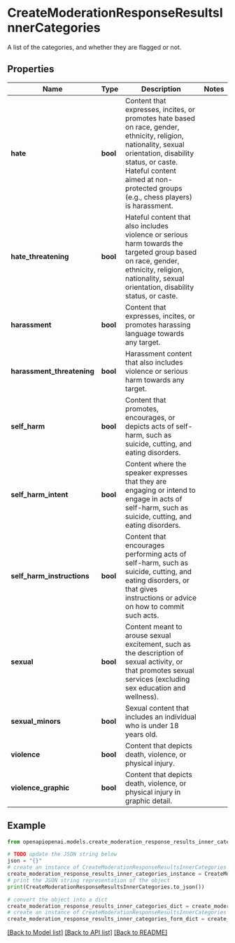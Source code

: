# CreateModerationResponseResultsInnerCategories

A list of the categories, and whether they are flagged or not.

## Properties

Name | Type | Description | Notes
------------ | ------------- | ------------- | -------------
**hate** | **bool** | Content that expresses, incites, or promotes hate based on race, gender, ethnicity, religion, nationality, sexual orientation, disability status, or caste. Hateful content aimed at non-protected groups (e.g., chess players) is harassment. | 
**hate_threatening** | **bool** | Hateful content that also includes violence or serious harm towards the targeted group based on race, gender, ethnicity, religion, nationality, sexual orientation, disability status, or caste. | 
**harassment** | **bool** | Content that expresses, incites, or promotes harassing language towards any target. | 
**harassment_threatening** | **bool** | Harassment content that also includes violence or serious harm towards any target. | 
**self_harm** | **bool** | Content that promotes, encourages, or depicts acts of self-harm, such as suicide, cutting, and eating disorders. | 
**self_harm_intent** | **bool** | Content where the speaker expresses that they are engaging or intend to engage in acts of self-harm, such as suicide, cutting, and eating disorders. | 
**self_harm_instructions** | **bool** | Content that encourages performing acts of self-harm, such as suicide, cutting, and eating disorders, or that gives instructions or advice on how to commit such acts. | 
**sexual** | **bool** | Content meant to arouse sexual excitement, such as the description of sexual activity, or that promotes sexual services (excluding sex education and wellness). | 
**sexual_minors** | **bool** | Sexual content that includes an individual who is under 18 years old. | 
**violence** | **bool** | Content that depicts death, violence, or physical injury. | 
**violence_graphic** | **bool** | Content that depicts death, violence, or physical injury in graphic detail. | 

## Example

```python
from openapiopenai.models.create_moderation_response_results_inner_categories import CreateModerationResponseResultsInnerCategories

# TODO update the JSON string below
json = "{}"
# create an instance of CreateModerationResponseResultsInnerCategories from a JSON string
create_moderation_response_results_inner_categories_instance = CreateModerationResponseResultsInnerCategories.from_json(json)
# print the JSON string representation of the object
print(CreateModerationResponseResultsInnerCategories.to_json())

# convert the object into a dict
create_moderation_response_results_inner_categories_dict = create_moderation_response_results_inner_categories_instance.to_dict()
# create an instance of CreateModerationResponseResultsInnerCategories from a dict
create_moderation_response_results_inner_categories_form_dict = create_moderation_response_results_inner_categories.from_dict(create_moderation_response_results_inner_categories_dict)
```
[[Back to Model list]](../README.md#documentation-for-models) [[Back to API list]](../README.md#documentation-for-api-endpoints) [[Back to README]](../README.md)


